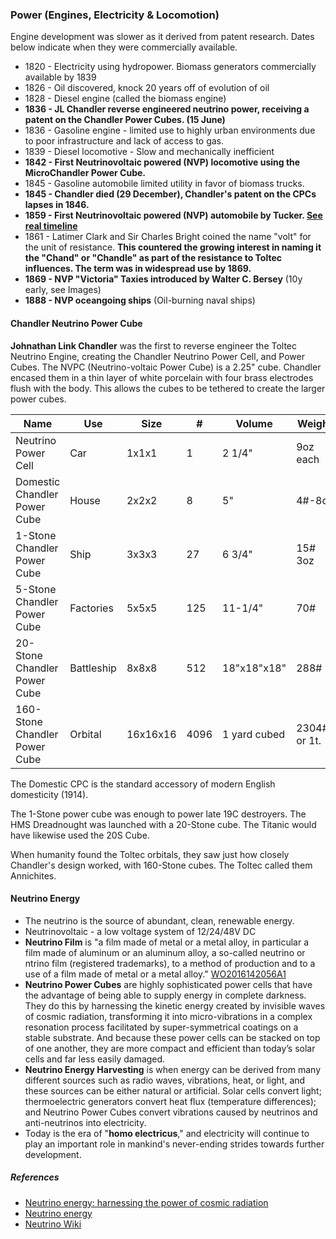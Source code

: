 ### Power (Engines, Electricity & Locomotion)

Engine development was slower as it derived from patent research. Dates below indicate when they were commercially available.

* 1820 - Electricity using hydropower. Biomass generators commercially available by 1839
* 1826 - Oil discovered, knock 20 years off of evolution of oil
* 1828 - Diesel engine (called the biomass engine)
* **1836 - JL Chandler reverse engineered neutrino power, receiving a patent on the Chandler Power Cubes. (15 June)**
* 1836 - Gasoline engine - limited use to highly urban environments due to poor infrastructure and lack of access to gas.
* 1839 - Diesel locomotive - Slow and mechanically inefficient
* **1842 - First Neutrinovoltaic powered (NVP) locomotive using the MicroChandler Power Cube.**
* 1845 - Gasoline automobile limited utility in favor of biomass trucks.
* **1845 - Chandler died (29 December), Chandler's patent on the CPCs lapses in 1846.**
* **1859 - First Neutrinovoltaic powered (NVP) automobile by Tucker. [See real timeline](https://en.wikipedia.org/wiki/History_of_the_electric_vehicle#Electric_model_cars)**
* 1861 - Latimer Clark and Sir Charles Bright coined the name "volt" for the unit of resistance. **This countered the growing interest in naming it the "Chand" or "Chandle" as part of the resistance to Toltec influences. The term was in widespread use by 1869.**
* **1869 - NVP "Victoria" Taxies introduced by Walter C. Bersey** (10y early, see Images)
* **1888 - NVP oceangoing ships**  (Oil-burning naval ships)

#### Chandler Neutrino Power Cube

**Johnathan Link Chandler** was the first to reverse engineer the Toltec Neutrino Engine, creating the Chandler Neutrino Power Cell, and Power Cubes. The NVPC (Neutrino-voltaic Power Cube) is a 2.25" cube. Chandler encased them in a thin layer of white porcelain with four brass electrodes flush with the body. This allows the cubes to be tethered to create the larger power cubes.

| Name | Use | Size | # | Volume | Weight | Power |
| ---- | --- | ---- |--- | ---- | ---- | ---- |
| Neutrino Power Cell | Car | 1x1x1 | 1 | 2 1/4" | 9oz each | 122 Watt |
| Domestic Chandler Power Cube | House | 2x2x2  | 8 | 5"  | 4#-8oz  | 976Watt  |
| 1-Stone Chandler Power Cube | Ship | 3x3x3 | 27 | 6 3/4" | 15# 3oz | 3.3KW |
| 5-Stone Chandler Power Cube | Factories | 5x5x5 | 125 | 11-1/4" | 70# | 15.2KW |
| 20-Stone Chandler Power Cube | Battleship | 8x8x8 | 512 | 18"x18"x18" | 288# | 39KW |
| 160-Stone Chandler Power Cube | Orbital | 16x16x16 | 4096 | 1 yard cubed | 2304# or 1t. | 500KW |

The Domestic CPC is the standard accessory of modern English domesticity (1914).

The 1-Stone power cube was enough to power late 19C destroyers. The HMS Dreadnought was launched with a 20-Stone cube. The Titanic would have likewise used the 20S Cube.

When humanity found the Toltec orbitals, they saw just how closely Chandler's design worked, with 160-Stone cubes. The Toltec called them Annichites.

#### Neutrino Energy

* The neutrino is the source of abundant, clean, renewable energy.
* Neutrinovoltaic - a low voltage system of 12/24/48V DC
* **Neutrino Film** is "a film made of metal or a metal alloy, in particular a film made of aluminum or an aluminum alloy, a so-called neutrino or ntrino film (registered trademarks), to a method of production and to a use of a film made of metal or a metal alloy." [WO2016142056A1]
* **Neutrino Power Cubes** are highly sophisticated power cells that have the advantage of being able to supply energy in complete darkness. They do this by harnessing the kinetic energy created by invisible waves of cosmic radiation, transforming it into micro-vibrations in a complex resonation process facilitated by super-symmetrical coatings on a stable substrate. And because these power cells can be stacked on top of one another, they are more compact and efficient than today’s solar cells and far less easily damaged.
* **Neutrino Energy Harvesting** is when energy can be derived from many different sources such as radio waves, vibrations, heat, or light, and these sources can be either natural or artificial. Solar cells convert light; thermoelectric generators convert heat flux (temperature differences); and Neutrino Power Cubes convert vibrations caused by neutrinos and anti-neutrinos into electricity.
* Today is the era of "**homo electricus**," and electricity will continue to play an important role in mankind's never-ending strides towards further development.

##### References

* [Neutrino energy: harnessing the power of cosmic radiation](https://www.power-technology.com/features/neutrino-energy-harnessing-the-power-of-cosmic-radiation/)
* [Neutrino energy](https://neutrino-energy.com/)
* [Neutrino Wiki](https://neutrino-wiki.com/)

[WO2016142056A1]: https://patents.google.com/patent/WO2016142056A1/en
